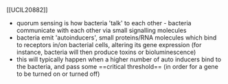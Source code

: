 [[UCIL20882]]

- quorum sensing is how bacteria 'talk' to each other - bacteria communicate with each other via small signalling molecules
- bacteria emit 'autoinducers', small proteins/RNA molecules which bind to receptors in/on bacterial cells, altering its gene expression (for instance, bacteria will then produce toxins or bioluminescence)
- this will typically happen when a higher number of auto inducers bind to the bacteria, and pass some ==critical threshold== (in order for a gene to be turned on or turned off)
